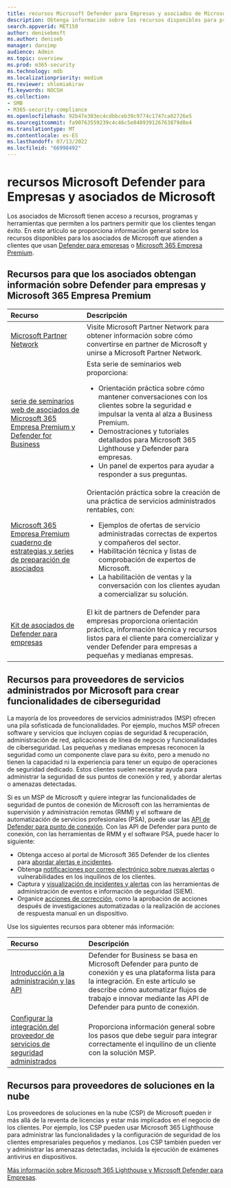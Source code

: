 ```yaml
---
title: recursos Microsoft Defender para Empresas y asociados de Microsoft
description: Obtenga información sobre los recursos disponibles para proveedores de servicios administrados y Microsoft Defender para Empresas.
search.appverid: MET150
author: denisebmsft
ms.author: deniseb
manager: dansimp
audience: Admin
ms.topic: overview
ms.prod: m365-security
ms.technology: mdb
ms.localizationpriority: medium
ms.reviewer: shlomiakirav
f1.keywords: NOCSH
ms.collection:
- SMB
- M365-security-compliance
ms.openlocfilehash: 92b47e303ec4cdbbceb39c9774c1747ca02726e5
ms.sourcegitcommit: fa90763559239c4c46c5e848939126763879d8e4
ms.translationtype: MT
ms.contentlocale: es-ES
ms.lasthandoff: 07/13/2022
ms.locfileid: "66998492"
---
```

# <a name="microsoft-defender-for-business-and-microsoft-partner-resources"></a>recursos Microsoft Defender para Empresas y asociados de Microsoft

Los asociados de Microsoft tienen acceso a recursos, programas y herramientas que permiten a los partners permitir que los clientes tengan éxito. En este artículo se proporciona información general sobre los recursos disponibles para los asociados de Microsoft que atienden a clientes que usan [Defender para empresas](mdb-overview.md) o [Microsoft 365 Empresa Premium](../../business-premium/index.md).

## <a name="resources-for-partners-to-learn-about-defender-for-business-and-microsoft-365-business-premium"></a>Recursos para que los asociados obtengan información sobre Defender para empresas y Microsoft 365 Empresa Premium

| Recurso | Descripción |
|:---|:---|
| [Microsoft Partner Network](https://partner.microsoft.com) | Visite Microsoft Partner Network para obtener información sobre cómo convertirse en partner de Microsoft y unirse a Microsoft Partner Network. |
| [serie de seminarios web de asociados de Microsoft 365 Empresa Premium y Defender for Business](https://aka.ms/M365MDBseries) | Esta serie de seminarios web proporciona: <ul><li>Orientación práctica sobre cómo mantener conversaciones con los clientes sobre la seguridad e impulsar la venta al alza a Business Premium. </li><li>Demostraciones y tutoriales detallados para Microsoft 365 Lighthouse y Defender para empresas. </li><li>Un panel de expertos para ayudar a responder a sus preguntas.</li></ul>   |
| [Microsoft 365 Empresa Premium cuaderno de estrategias y series de preparación de asociados](https://aka.ms/M365BPPartnerPlaybook) |  Orientación práctica sobre la creación de una práctica de servicios administrados rentables, con: <ul><li>Ejemplos de ofertas de servicio administradas correctas de expertos y compañeros del sector. </li><li>Habilitación técnica y listas de comprobación de expertos de Microsoft. </li><li>La habilitación de ventas y la conversación con los clientes ayudan a comercializar su solución. </li></ul> |
| [Kit de asociados de Defender para empresas](https://aka.ms/MDBPartnerKit) | El kit de partners de Defender para empresas proporciona orientación práctica, información técnica y recursos listos para el cliente para comercializar y vender Defender para empresas a pequeñas y medianas empresas.  |

## <a name="resources-for-microsoft-managed-service-providers-to-build-cybersecurity-capabilities"></a>Recursos para proveedores de servicios administrados por Microsoft para crear funcionalidades de ciberseguridad

La mayoría de los proveedores de servicios administrados (MSP) ofrecen una pila sofisticada de funcionalidades. Por ejemplo, muchos MSP ofrecen software y servicios que incluyen copias de seguridad & recuperación, administración de red, aplicaciones de línea de negocio y funcionalidades de ciberseguridad. Las pequeñas y medianas empresas reconocen la seguridad como un componente clave para su éxito, pero a menudo no tienen la capacidad ni la experiencia para tener un equipo de operaciones de seguridad dedicado. Estos clientes suelen necesitar ayuda para administrar la seguridad de sus puntos de conexión y red, y abordar alertas o amenazas detectadas.

Si es un MSP de Microsoft y quiere integrar las funcionalidades de seguridad de puntos de conexión de Microsoft con las herramientas de supervisión y administración remotas (RMM) y el software de automatización de servicios profesionales (PSA), puede usar las [API de Defender para punto de conexión](../defender-endpoint/management-apis.md). Con las API de Defender para punto de conexión, con las herramientas de RMM y el software PSA, puede hacer lo siguiente:

- Obtenga acceso al portal de Microsoft 365 Defender de los clientes para [abordar alertas e incidentes](mdb-respond-mitigate-threats.md).
- Obtenga [notificaciones por correo electrónico sobre nuevas alertas](mdb-email-notifications.md) o vulnerabilidades en los inquilinos de los clientes.
- Captura y [visualización de incidentes y alertas](mdb-view-manage-incidents.md) con las herramientas de administración de eventos e información de seguridad (SIEM).
- Organice [acciones de corrección](mdb-review-remediation-actions.md), como la aprobación de acciones después de investigaciones automatizadas o la realización de acciones de respuesta manual en un dispositivo.

Use los siguientes recursos para obtener más información:

| Recurso | Descripción |
|:---|:---|
| [Introducción a la administración y las API](../defender-endpoint/management-apis.md) | Defender for Business se basa en Microsoft Defender para punto de conexión y es una plataforma lista para la integración. En este artículo se describe cómo automatizar flujos de trabajo e innovar mediante las API de Defender para punto de conexión. |
| [Configurar la integración del proveedor de servicios de seguridad administrados](../defender-endpoint/configure-mssp-support.md) | Proporciona información general sobre los pasos que debe seguir para integrar correctamente el inquilino de un cliente con la solución MSP. |

## <a name="resources-for-cloud-solution-providers"></a>Recursos para proveedores de soluciones en la nube

Los proveedores de soluciones en la nube (CSP) de Microsoft pueden ir más allá de la reventa de licencias y estar más implicados en el negocio de los clientes. Por ejemplo, los CSP pueden usar Microsoft 365 Lighthouse para administrar las funcionalidades y la configuración de seguridad de los clientes empresariales pequeños y medianos. Los CSP también pueden ver y administrar las amenazas detectadas, incluida la ejecución de exámenes antivirus en dispositivos.

[Más información sobre Microsoft 365 Lighthouse y Microsoft Defender para Empresas](mdb-lighthouse-integration.md).
